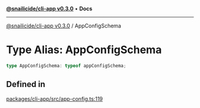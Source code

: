 [**@snailicide/cli-app v0.3.0**](../README.md) • **Docs**

---

[@snailicide/cli-app v0.3.0](../README.md) / AppConfigSchema

# Type Alias: AppConfigSchema

```ts
type AppConfigSchema: typeof appConfigSchema;
```

## Defined in

[packages/cli-app/src/app-config.ts:119](https://github.com/gbtunney/snailicide-monorepo/blob/master/packages/cli-app/src/app-config.ts#L119)

